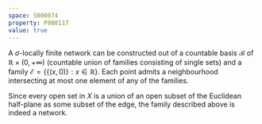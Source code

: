 ```yaml
---
space: S000074
property: P000117
value: true
---
```


A $\sigma$-locally finite network can be constructed out of a countable basis $\mathcal B$ of $\mathbb R\times(0,+\infty)$ (countable union of families consisting of single sets)
and a family $\mathcal E=\{ \{(x,0)\}: x\in\mathbb R\}$.
Each point admits a neighbourhood intersecting at most one element of any of the families.

Since every open set in $X$ is a union of an open subset of the Euclidean half-plane as some subset of the edge, the family described above is indeed a network.
